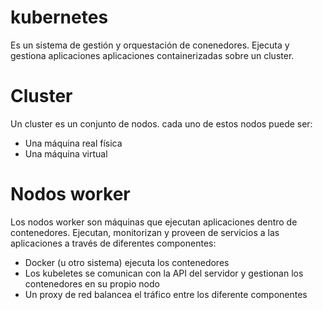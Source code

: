 # kubernetes
Es un sistema de gestión y orquestación de conenedores. Ejecuta y gestiona aplicaciones
aplicaciones containerizadas sobre un cluster.
# Cluster
Un cluster es un conjunto de nodos. cada uno de estos nodos puede ser:
* Una máquina real física
* Una máquina virtual
# Nodos worker
Los nodos worker son máquinas que ejecutan aplicaciones dentro de contenedores. 
Ejecutan, monitorizan y proveen de servicios a las aplicaciones a través de diferentes componentes:
* Docker (u otro sistema) ejecuta los contenedores
* Los kubeletes se comunican con la API del servidor y gestionan los contenedores en su propio nodo
* Un proxy de red balancea el tráfico entre los diferente componentes
